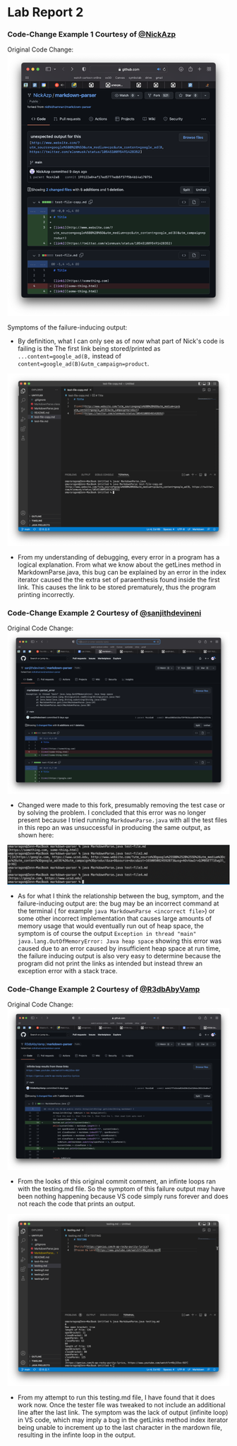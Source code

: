 # Lab Report 2

### Code-Change Example 1 Courtesy of [@NickAzp](https://github.com/NickAzp/markdown-parser/commit/199122a04ef17ed5777edb5f37f5b4b14a170754)

Original Code Change:
![img](/imgs_2/1.png)

Symptoms of the failure-inducing output:
* By definition, what I can only see as of now what part of Nick's code is failing is the The first link being stored/printed as `...content=google_ad(B,` instead of `content=google_ad(B)&utm_campaign=product`.

![img2](imgs_2/2.png)

* From my understanding of debugging, every error in a program has a logical explanation. From what we know about the getLines method in MarkdownParse.java, this bug can be explained by an error in the index iterator caused the the extra set of paraenthesis found inside the first link. This causes the link to be stored prematurely, thus the program printing incorrectly. 

### Code-Change Example 2 Courtesy of [@sanjithdevineni](https://github.com/sanjithdevineni/markdown-parser/commit/084ad3055615baf39f0156cea853079d4c43719a)

Original Code Change: 
![img 3](imgs_2/3.png)

* Changed were made to this fork, presumably removing the test case or by solving the problem. I concluded that this error was no longer present because I tried running `MarkdownParse.java` with all the test files in this repo an was unsuccessful in producing the same output, as shown here: 
  
![img 4](/imgs_2/4.png)

* As for what I think the relationship between the bug, symptom, and the failure-inducing output are: the bug may be an incorrect command at the terminal ( for example `java MarkdownParse <incorrect file>`) or some other incorrect implementation that causes large amounts of memory usage that would eventually run out of heap space, the symptom is of course the output `Exception in thread "main" java.lang.OutOfMemoryError: Java heap space` showing this error was caused due to an error caused by insufficient heap space at run time, the failure inducing output is also very easy to determine because the program did not print the links as intended but instead threw an exception error with a stack trace.

### Code-Change Example 2 Courtesy of [@R3dbAbyVamp](https://github.com/R3dbAbyVamp/markdown-parser/commit/ec6417f7e3c6a815d28422a2184bc202615a84cf)

Original Code Change: 
![img 5](/imgs_2/5.png)

* From the looks of this original commit comment, an infinte loops ran with the testing.md file. So the symptom of this failure output may have been nothing happening because VS code simply runs forever and does not reach the code that prints an output. 

![img 5](/imgs_2/6.png)

* From my attempt to run this testing.md file, I have found that it does work now. Once the tester file was tweaked to not include an additional line after the last link. The symptom was the lack of output (infinite loop) in VS code, which may imply a bug in the getLinks method index iterator being unable to increment up to the last character in the mardown file, resulting in the infinte loop in the output. 




